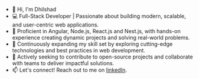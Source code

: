 - 👋 Hi, I'm Dhilshad
- 💻 Full-Stack Developer | Passionate about building modern, scalable, and user-centric web applications.
- 🚀 Proficient in Angular, Node.js, React.js and Nest.js, with hands-on experience creating dynamic projects and solving real-world problems.
- 🌱 Continuously expanding my skill set by exploring cutting-edge technologies and best practices in web development.
- 🔗 Actively seeking to contribute to open-source projects and collaborate with teams to deliver impactful solutions.
- 📫 Let's connect! Reach out to me on [linkedIn](https://www.linkedin.com/in/mhd-dhilshad).
